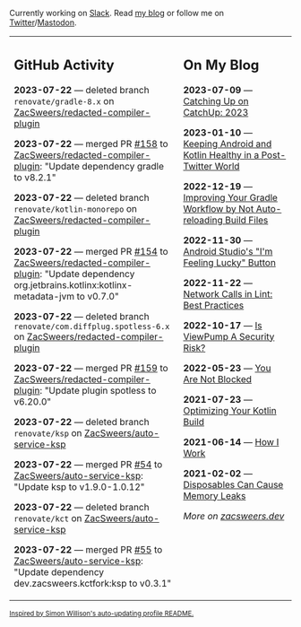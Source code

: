 Currently working on [Slack](https://slack.com/). Read [my blog](https://zacsweers.dev/) or follow me on [Twitter](https://twitter.com/ZacSweers)/[Mastodon](https://hachyderm.io/@ZacSweers).

<table><tr><td valign="top" width="60%">

## GitHub Activity
<!-- githubActivity starts -->
**2023-07-22** — deleted branch `renovate/gradle-8.x` on [ZacSweers/redacted-compiler-plugin](https://github.com/ZacSweers/redacted-compiler-plugin)

**2023-07-22** — merged PR [#158](https://github.com/ZacSweers/redacted-compiler-plugin/pull/158) to [ZacSweers/redacted-compiler-plugin](https://github.com/ZacSweers/redacted-compiler-plugin): "Update dependency gradle to v8.2.1"

**2023-07-22** — deleted branch `renovate/kotlin-monorepo` on [ZacSweers/redacted-compiler-plugin](https://github.com/ZacSweers/redacted-compiler-plugin)

**2023-07-22** — merged PR [#154](https://github.com/ZacSweers/redacted-compiler-plugin/pull/154) to [ZacSweers/redacted-compiler-plugin](https://github.com/ZacSweers/redacted-compiler-plugin): "Update dependency org.jetbrains.kotlinx:kotlinx-metadata-jvm to v0.7.0"

**2023-07-22** — deleted branch `renovate/com.diffplug.spotless-6.x` on [ZacSweers/redacted-compiler-plugin](https://github.com/ZacSweers/redacted-compiler-plugin)

**2023-07-22** — merged PR [#159](https://github.com/ZacSweers/redacted-compiler-plugin/pull/159) to [ZacSweers/redacted-compiler-plugin](https://github.com/ZacSweers/redacted-compiler-plugin): "Update plugin spotless to v6.20.0"

**2023-07-22** — deleted branch `renovate/ksp` on [ZacSweers/auto-service-ksp](https://github.com/ZacSweers/auto-service-ksp)

**2023-07-22** — merged PR [#54](https://github.com/ZacSweers/auto-service-ksp/pull/54) to [ZacSweers/auto-service-ksp](https://github.com/ZacSweers/auto-service-ksp): "Update ksp to v1.9.0-1.0.12"

**2023-07-22** — deleted branch `renovate/kct` on [ZacSweers/auto-service-ksp](https://github.com/ZacSweers/auto-service-ksp)

**2023-07-22** — merged PR [#55](https://github.com/ZacSweers/auto-service-ksp/pull/55) to [ZacSweers/auto-service-ksp](https://github.com/ZacSweers/auto-service-ksp): "Update dependency dev.zacsweers.kctfork:ksp to v0.3.1"
<!-- githubActivity ends -->
</td><td valign="top" width="40%">

## On My Blog
<!-- blog starts -->
**2023-07-09** — [Catching Up on CatchUp: 2023](https://www.zacsweers.dev/catching-up-on-catchup-2023/)

**2023-01-10** — [Keeping Android and Kotlin Healthy in a Post-Twitter World](https://www.zacsweers.dev/keeping-android-healthy/)

**2022-12-19** — [Improving Your Gradle Workflow by Not Auto-reloading Build Files](https://www.zacsweers.dev/improving-your-workflow-by-not-auto-reloading-build-files/)

**2022-11-30** — [Android Studio's "I'm Feeling Lucky" Button](https://www.zacsweers.dev/android-studios-im-feeling-lucky-button/)

**2022-11-22** — [Network Calls in Lint: Best Practices](https://www.zacsweers.dev/network-calls-in-lint-best-practices/)

**2022-10-17** — [Is ViewPump A Security Risk?](https://www.zacsweers.dev/is-viewpump-a-security-risk/)

**2022-05-23** — [You Are Not Blocked](https://www.zacsweers.dev/you-are-not-blocked/)

**2021-07-23** — [Optimizing Your Kotlin Build](https://www.zacsweers.dev/optimizing-your-kotlin-build/)

**2021-06-14** — [How I Work](https://www.zacsweers.dev/how-i-work/)

**2021-02-02** — [Disposables Can Cause Memory Leaks](https://www.zacsweers.dev/disposables-can-cause-memory-leaks/)
<!-- blog ends -->
_More on [zacsweers.dev](https://zacsweers.dev/)_
</td></tr></table>

<sub><a href="https://simonwillison.net/2020/Jul/10/self-updating-profile-readme/">Inspired by Simon Willison's auto-updating profile README.</a></sub>
